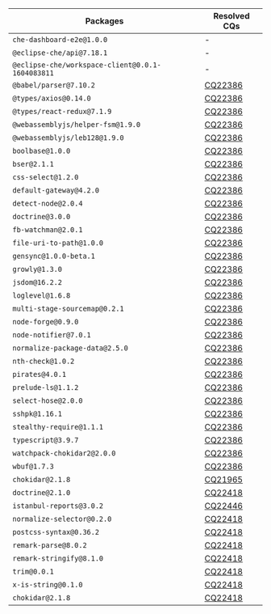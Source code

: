 | Packages | Resolved CQs |
| --- | --- |
| `che-dashboard-e2e@1.0.0` | - |
| `@eclipse-che/api@7.18.1` | - |
| `@eclipse-che/workspace-client@0.0.1-1604083811` | - |
| `@babel/parser@7.10.2` | [CQ22386](https://dev.eclipse.org/ipzilla/show_bug.cgi?id=22386) |
| `@types/axios@0.14.0` | [CQ22386](https://dev.eclipse.org/ipzilla/show_bug.cgi?id=22386) |
| `@types/react-redux@7.1.9` | [CQ22386](https://dev.eclipse.org/ipzilla/show_bug.cgi?id=22386) |
| `@webassemblyjs/helper-fsm@1.9.0` | [CQ22386](https://dev.eclipse.org/ipzilla/show_bug.cgi?id=22386) |
| `@webassemblyjs/leb128@1.9.0` | [CQ22386](https://dev.eclipse.org/ipzilla/show_bug.cgi?id=22386) |
| `boolbase@1.0.0` | [CQ22386](https://dev.eclipse.org/ipzilla/show_bug.cgi?id=22386) |
| `bser@2.1.1` | [CQ22386](https://dev.eclipse.org/ipzilla/show_bug.cgi?id=22386) |
| `css-select@1.2.0` | [CQ22386](https://dev.eclipse.org/ipzilla/show_bug.cgi?id=22386) |
| `default-gateway@4.2.0` | [CQ22386](https://dev.eclipse.org/ipzilla/show_bug.cgi?id=22386) |
| `detect-node@2.0.4` | [CQ22386](https://dev.eclipse.org/ipzilla/show_bug.cgi?id=22386) |
| `doctrine@3.0.0` | [CQ22386](https://dev.eclipse.org/ipzilla/show_bug.cgi?id=22386) |
| `fb-watchman@2.0.1` | [CQ22386](https://dev.eclipse.org/ipzilla/show_bug.cgi?id=22386) |
| `file-uri-to-path@1.0.0` | [CQ22386](https://dev.eclipse.org/ipzilla/show_bug.cgi?id=22386) |
| `gensync@1.0.0-beta.1` | [CQ22386](https://dev.eclipse.org/ipzilla/show_bug.cgi?id=22386) |
| `growly@1.3.0` | [CQ22386](https://dev.eclipse.org/ipzilla/show_bug.cgi?id=22386) |
| `jsdom@16.2.2` | [CQ22386](https://dev.eclipse.org/ipzilla/show_bug.cgi?id=22386) |
| `loglevel@1.6.8` | [CQ22386](https://dev.eclipse.org/ipzilla/show_bug.cgi?id=22386) |
| `multi-stage-sourcemap@0.2.1` | [CQ22386](https://dev.eclipse.org/ipzilla/show_bug.cgi?id=22386) |
| `node-forge@0.9.0` | [CQ22386](https://dev.eclipse.org/ipzilla/show_bug.cgi?id=22386) |
| `node-notifier@7.0.1` | [CQ22386](https://dev.eclipse.org/ipzilla/show_bug.cgi?id=22386) |
| `normalize-package-data@2.5.0` | [CQ22386](https://dev.eclipse.org/ipzilla/show_bug.cgi?id=22386) |
| `nth-check@1.0.2` | [CQ22386](https://dev.eclipse.org/ipzilla/show_bug.cgi?id=22386) |
| `pirates@4.0.1` | [CQ22386](https://dev.eclipse.org/ipzilla/show_bug.cgi?id=22386) |
| `prelude-ls@1.1.2` | [CQ22386](https://dev.eclipse.org/ipzilla/show_bug.cgi?id=22386) |
| `select-hose@2.0.0` | [CQ22386](https://dev.eclipse.org/ipzilla/show_bug.cgi?id=22386) |
| `sshpk@1.16.1` | [CQ22386](https://dev.eclipse.org/ipzilla/show_bug.cgi?id=22386) |
| `stealthy-require@1.1.1` | [CQ22386](https://dev.eclipse.org/ipzilla/show_bug.cgi?id=22386) |
| `typescript@3.9.7` | [CQ22386](https://dev.eclipse.org/ipzilla/show_bug.cgi?id=22386) |
| `watchpack-chokidar2@2.0.0` | [CQ22386](https://dev.eclipse.org/ipzilla/show_bug.cgi?id=22386) |
| `wbuf@1.7.3` | [CQ22386](https://dev.eclipse.org/ipzilla/show_bug.cgi?id=22386) |
| `chokidar@2.1.8` | [CQ21965](https://dev.eclipse.org/ipzilla/show_bug.cgi?id=21965) |
| `doctrine@2.1.0` | [CQ22418](https://dev.eclipse.org/ipzilla/show_bug.cgi?id=22418) |
| `istanbul-reports@3.0.2` | [CQ22446](https://dev.eclipse.org/ipzilla/show_bug.cgi?id=22446) |
| `normalize-selector@0.2.0` | [CQ22418](https://dev.eclipse.org/ipzilla/show_bug.cgi?id=22418) |
| `postcss-syntax@0.36.2` | [CQ22418](https://dev.eclipse.org/ipzilla/show_bug.cgi?id=22418) |
| `remark-parse@8.0.2` | [CQ22418](https://dev.eclipse.org/ipzilla/show_bug.cgi?id=22418) |
| `remark-stringify@8.1.0` | [CQ22418](https://dev.eclipse.org/ipzilla/show_bug.cgi?id=22418) |
| `trim@0.0.1` | [CQ22418](https://dev.eclipse.org/ipzilla/show_bug.cgi?id=22418) |
| `x-is-string@0.1.0` | [CQ22418](https://dev.eclipse.org/ipzilla/show_bug.cgi?id=22418) |
| `chokidar@2.1.8` | [CQ22418](https://dev.eclipse.org/ipzilla/show_bug.cgi?id=22418) |
